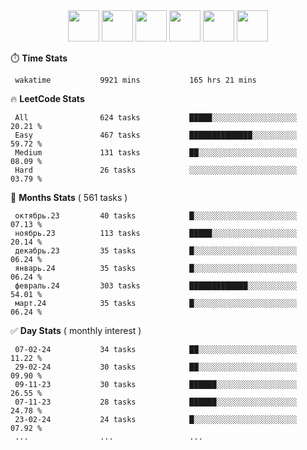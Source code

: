 <div align="center"><img src="https://assets.leetcode.com/static_assets/marketing/2024-50-lg.png" width="50" height="50"> <img src="https://assets.leetcode.com/static_assets/marketing/lg50.png" width="50" height="50"> <img src="https://leetcode.com/static/images/badges/dcc-2024-2.png" width="50" height="50"> <img src="https://leetcode.com/static/images/badges/dcc-2024-1.png" width="50" height="50"> <img src="https://leetcode.com/static/images/badges/dcc-2023-12.png" width="50" height="50"> <img src="https://leetcode.com/static/images/badges/dcc-2023-11.png" width="50" height="50"> </div>

⏱️ **Time Stats**
```text
 wakatime           9921 mins           165 hrs 21 mins     
```

🔥 **LeetCode Stats**
```text
 All                624 tasks           █████░░░░░░░░░░░░░░░░░░░  20.21 %             
 Easy               467 tasks           ██████████████░░░░░░░░░░  59.72 %             
 Medium             131 tasks           ██░░░░░░░░░░░░░░░░░░░░░░  08.09 %             
 Hard               26 tasks            ░░░░░░░░░░░░░░░░░░░░░░░░  03.79 %             
```

👊 **Months Stats** ( 561 tasks )
```text
 октябрь.23         40 tasks            █░░░░░░░░░░░░░░░░░░░░░░░  07.13 %             
 ноябрь.23          113 tasks           █████░░░░░░░░░░░░░░░░░░░  20.14 %             
 декабрь.23         35 tasks            █░░░░░░░░░░░░░░░░░░░░░░░  06.24 %             
 январь.24          35 tasks            █░░░░░░░░░░░░░░░░░░░░░░░  06.24 %             
 февраль.24         303 tasks           █████████████░░░░░░░░░░░  54.01 %             
 март.24            35 tasks            █░░░░░░░░░░░░░░░░░░░░░░░  06.24 %             
```

✅ **Day Stats** ( monthly interest )
```text
 07-02-24           34 tasks            ██░░░░░░░░░░░░░░░░░░░░░░  11.22 %             
 29-02-24           30 tasks            ██░░░░░░░░░░░░░░░░░░░░░░  09.90 %             
 09-11-23           30 tasks            ██████░░░░░░░░░░░░░░░░░░  26.55 %             
 07-11-23           28 tasks            ██████░░░░░░░░░░░░░░░░░░  24.78 %             
 23-02-24           24 tasks            █░░░░░░░░░░░░░░░░░░░░░░░  07.92 %             
 ...                ...                 ...                 
```

